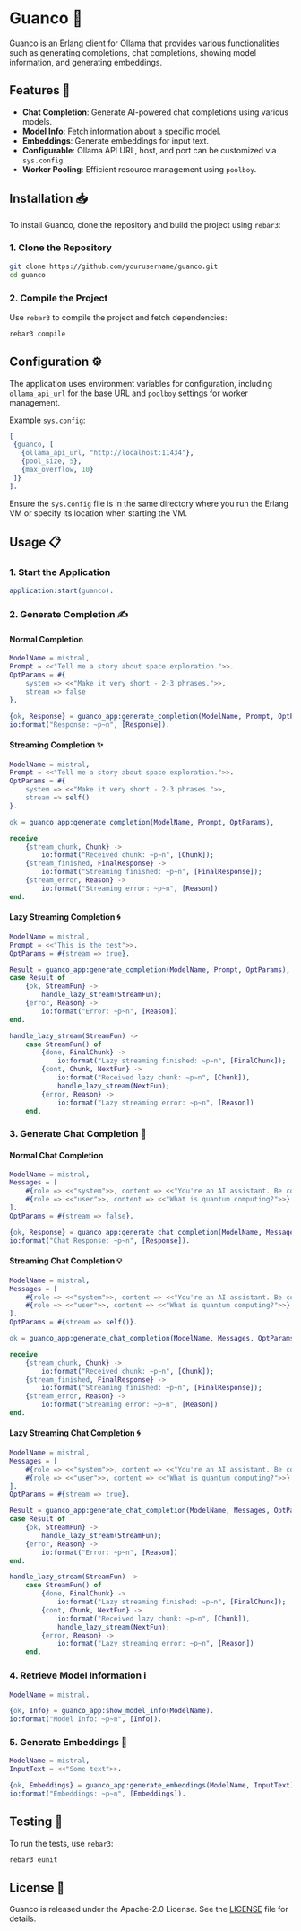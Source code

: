 # Guanco 🦙

Guanco is an Erlang client for Ollama that provides various functionalities such as generating completions, chat completions, showing model information, and generating embeddings.

## Features 🚀

- **Chat Completion**: Generate AI-powered chat completions using various models.
- **Model Info**: Fetch information about a specific model.
- **Embeddings**: Generate embeddings for input text.
- **Configurable**: Ollama API URL, host, and port can be customized via `sys.config`.
- **Worker Pooling**: Efficient resource management using `poolboy`.

## Installation 📥

To install Guanco, clone the repository and build the project using `rebar3`:

### 1. Clone the Repository

```sh
git clone https://github.com/yourusername/guanco.git
cd guanco
```

### 2. Compile the Project

Use `rebar3` to compile the project and fetch dependencies:

```sh
rebar3 compile
```

## Configuration ⚙️

The application uses environment variables for configuration, including `ollama_api_url` for the base URL and `poolboy` settings for worker management.

Example `sys.config`:

```erlang
[
 {guanco, [
   {ollama_api_url, "http://localhost:11434"},
   {pool_size, 5},
   {max_overflow, 10}
 ]}
].
```

Ensure the `sys.config` file is in the same directory where you run the Erlang VM or specify its location when starting the VM.

## Usage 📋

### 1. Start the Application

```erlang
application:start(guanco).
```

### 2. Generate Completion ✍️

#### Normal Completion

```erlang
ModelName = mistral,
Prompt = <<"Tell me a story about space exploration.">>.
OptParams = #{
    system => <<"Make it very short - 2-3 phrases.">>,
    stream => false
}.

{ok, Response} = guanco_app:generate_completion(ModelName, Prompt, OptParams).
io:format("Response: ~p~n", [Response]).
```

#### Streaming Completion ✨

```erlang
ModelName = mistral,
Prompt = <<"Tell me a story about space exploration.">>.
OptParams = #{
    system => <<"Make it very short - 2-3 phrases.">>,
    stream => self()
}.

ok = guanco_app:generate_completion(ModelName, Prompt, OptParams),

receive
    {stream_chunk, Chunk} ->
        io:format("Received chunk: ~p~n", [Chunk]);
    {stream_finished, FinalResponse} ->
        io:format("Streaming finished: ~p~n", [FinalResponse]);
    {stream_error, Reason} ->
        io:format("Streaming error: ~p~n", [Reason])
end.
```

#### Lazy Streaming Completion 🌀

```erlang
ModelName = mistral,
Prompt = <<"This is the test">>.
OptParams = #{stream => true}.

Result = guanco_app:generate_completion(ModelName, Prompt, OptParams),
case Result of
    {ok, StreamFun} ->
        handle_lazy_stream(StreamFun);
    {error, Reason} ->
        io:format("Error: ~p~n", [Reason])
end.

handle_lazy_stream(StreamFun) ->
    case StreamFun() of
        {done, FinalChunk} ->
            io:format("Lazy streaming finished: ~p~n", [FinalChunk]);
        {cont, Chunk, NextFun} ->
            io:format("Received lazy chunk: ~p~n", [Chunk]),
            handle_lazy_stream(NextFun);
        {error, Reason} ->
            io:format("Lazy streaming error: ~p~n", [Reason])
    end.
```

### 3. Generate Chat Completion 💬

#### Normal Chat Completion

```erlang
ModelName = mistral,
Messages = [
    #{role => <<"system">>, content => <<"You're an AI assistant. Be concise.">>},
    #{role => <<"user">>, content => <<"What is quantum computing?">>}
].
OptParams = #{stream => false}.

{ok, Response} = guanco_app:generate_chat_completion(ModelName, Messages, OptParams).
io:format("Chat Response: ~p~n", [Response]).
```

#### Streaming Chat Completion 💡

```erlang
ModelName = mistral,
Messages = [
    #{role => <<"system">>, content => <<"You're an AI assistant. Be concise.">>},
    #{role => <<"user">>, content => <<"What is quantum computing?">>}
].
OptParams = #{stream => self()}.

ok = guanco_app:generate_chat_completion(ModelName, Messages, OptParams),

receive
    {stream_chunk, Chunk} ->
        io:format("Received chunk: ~p~n", [Chunk]);
    {stream_finished, FinalResponse} ->
        io:format("Streaming finished: ~p~n", [FinalResponse]);
    {stream_error, Reason} ->
        io:format("Streaming error: ~p~n", [Reason])
end.
```

#### Lazy Streaming Chat Completion 🌀

```erlang
ModelName = mistral,
Messages = [
    #{role => <<"system">>, content => <<"You're an AI assistant. Be concise.">>},
    #{role => <<"user">>, content => <<"What is quantum computing?">>}
].
OptParams = #{stream => true}.

Result = guanco_app:generate_chat_completion(ModelName, Messages, OptParams),
case Result of
    {ok, StreamFun} ->
        handle_lazy_stream(StreamFun);
    {error, Reason} ->
        io:format("Error: ~p~n", [Reason])
end.

handle_lazy_stream(StreamFun) ->
    case StreamFun() of
        {done, FinalChunk} ->
            io:format("Lazy streaming finished: ~p~n", [FinalChunk]);
        {cont, Chunk, NextFun} ->
            io:format("Received lazy chunk: ~p~n", [Chunk]),
            handle_lazy_stream(NextFun);
        {error, Reason} ->
            io:format("Lazy streaming error: ~p~n", [Reason])
    end.
```

### 4. Retrieve Model Information ℹ️

```erlang
ModelName = mistral.

{ok, Info} = guanco_app:show_model_info(ModelName).
io:format("Model Info: ~p~n", [Info]).
```

### 5. Generate Embeddings 🧠

```erlang
ModelName = mistral,
InputText = <<"Some text">>.

{ok, Embeddings} = guanco_app:generate_embeddings(ModelName, InputText).
io:format("Embeddings: ~p~n", [Embeddings]).
```

## Testing 🧪

To run the tests, use `rebar3`:

```sh
rebar3 eunit
```

## License 📜

Guanco is released under the Apache-2.0 License. See the [LICENSE](LICENSE) file for details.
